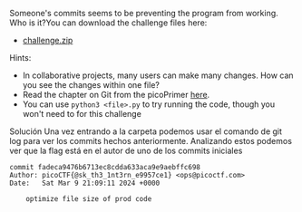 Someone's commits seems to be preventing the program from working. Who is it?You can download the challenge files here:

- [challenge.zip](https://artifacts.picoctf.net/c_titan/73/challenge.zip)

Hints:
- In collaborative projects, many users can make many changes. How can you see the changes within one file?
- Read the chapter on Git from the picoPrimer [here](https://primer.picoctf.org/#_git_version_control).
- You can use `python3 <file>.py` to try running the code, though you won't need to for this challenge

Solución
Una vez entrando a la carpeta podemos usar el comando de git log para ver los commits hechos anteriormente. Analizando estos podemos ver que la flag está en el autor de uno de los commits iniciales
```
commit fadeca9476b6713ec8cdda633aca9e9aebffc698
Author: picoCTF{@sk_th3_1nt3rn_e9957ce1} <ops@picoctf.com>
Date:   Sat Mar 9 21:09:11 2024 +0000

    optimize file size of prod code
```